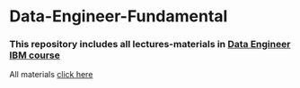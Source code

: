 # Data-Engineer-Fundamental
### This repository includes all lectures-materials in [Data Engineer IBM course](https://www.coursera.org/professional-certificates/ibm-data-engineer)

All materials [click here](https://drive.google.com/drive/folders/1F6zDrlbmD667KimpVwGw6M4Jek3VUEcv?usp=sharing)